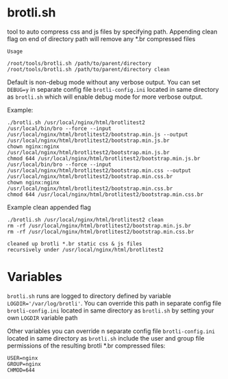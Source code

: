 brotli.sh
===============


tool to auto compress css and js files by specifying path. Appending clean flag on end of directory path will remove any *.br compressed files

    Usage
    
    /root/tools/brotli.sh /path/to/parent/directory
    /root/tools/brotli.sh /path/to/parent/directory clean

Default is non-debug mode without any verbose output. You can set `DEBUG=y` in separate config file `brotli-config.ini` located in same directory as `brotli.sh` which will enable debug mode for more verbose output.

Example:

    ./brotli.sh /usr/local/nginx/html/brotlitest2
    /usr/local/bin/bro --force --input /usr/local/nginx/html/brotlitest2/bootstrap.min.js --output /usr/local/nginx/html/brotlitest2/bootstrap.min.js.br
    chown nginx:nginx /usr/local/nginx/html/brotlitest2/bootstrap.min.js.br
    chmod 644 /usr/local/nginx/html/brotlitest2/bootstrap.min.js.br
    /usr/local/bin/bro --force --input /usr/local/nginx/html/brotlitest2/bootstrap.min.css --output /usr/local/nginx/html/brotlitest2/bootstrap.min.css.br
    chown nginx:nginx /usr/local/nginx/html/brotlitest2/bootstrap.min.css.br
    chmod 644 /usr/local/nginx/html/brotlitest2/bootstrap.min.css.br

Example clean appended flag

    ./brotli.sh /usr/local/nginx/html/brotlitest2 clean
    rm -rf /usr/local/nginx/html/brotlitest2/bootstrap.min.js.br
    rm -rf /usr/local/nginx/html/brotlitest2/bootstrap.min.css.br
    
    cleaned up brotli *.br static css & js files
    recursively under /usr/local/nginx/html/brotlitest2

Variables
===============

`brotli.sh` runs are logged to directory defined by variable `LOGDIR='/var/log/brotli'`. You can override this path in separate config file `brotli-config.ini` located in same directory as `brotli.sh` by setting your own `LOGDIR` variable path

Other variables you can override n separate config file `brotli-config.ini` located in same directory as `brotli.sh` include the user and group file permissions of the resulting brotli *.br compressed files:

    USER=nginx
    GROUP=nginx
    CHMOD=644